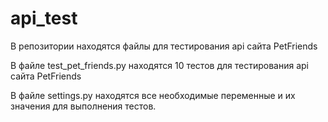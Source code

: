 # api_test

В репозитории находятся файлы для тестирования api сайта PetFriends

В файле test_pet_friends.py находятся 10 тестов для тестирования api сайта PetFriends


В файле settings.py находятся все необходимые переменные и их значения для выполнения тестов.

